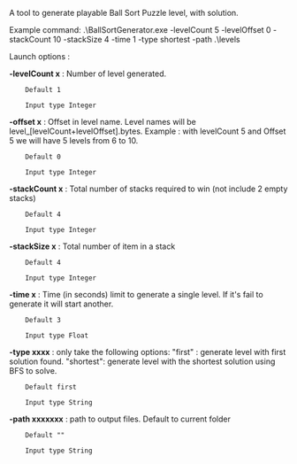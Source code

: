 A tool to generate playable Ball Sort Puzzle level, with solution.

Example command:
.\BallSortGenerator.exe -levelCount 5 -levelOffset 0 -stackCount 10 -stackSize 4 -time 1 -type shortest -path .\levels

Launch options :

**-levelCount x** : Number of level generated.

		Default 1
		
		Input type Integer

**-offset x** : Offset in level name. Level names will be level_[levelCount+levelOffset].bytes. 
		Example : with levelCount 5 and Offset 5 we will have 5 levels from 6 to 10.
		
		Default 0
		
		Input type Integer

**-stackCount x** : Total number of stacks required to win (not include 2 empty stacks)
		
		Default 4
		
		Input type Integer

**-stackSize x** : Total number of item in a stack
		
		Default 4
		
		Input type Integer

**-time x** : Time (in seconds) limit to generate a single level. If it's fail to generate it will start another.
		
		Default 3
		
		Input type Float

**-type xxxx** : only take the following options: 
		"first" :  generate level with first solution found.
		"shortest": generate level with the shortest solution using BFS to solve.
		
		Default first
		
		Input type String

**-path xxxxxxx** : path to output files. Default to current folder
		
		Default ""
		
		Input type String
